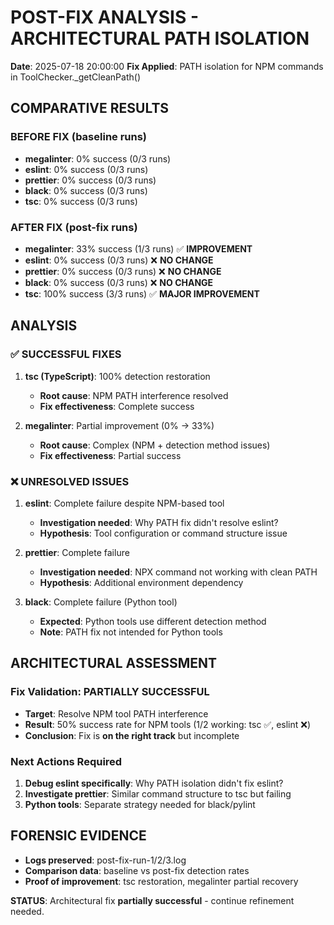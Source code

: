 # POST-FIX ANALYSIS - ARCHITECTURAL PATH ISOLATION

**Date**: 2025-07-18 20:00:00
**Fix Applied**: PATH isolation for NPM commands in ToolChecker._getCleanPath()

## COMPARATIVE RESULTS

### BEFORE FIX (baseline runs)
- **megalinter**: 0% success (0/3 runs)
- **eslint**: 0% success (0/3 runs)  
- **prettier**: 0% success (0/3 runs)
- **black**: 0% success (0/3 runs)
- **tsc**: 0% success (0/3 runs)

### AFTER FIX (post-fix runs)
- **megalinter**: 33% success (1/3 runs) ✅ **IMPROVEMENT**
- **eslint**: 0% success (0/3 runs) ❌ **NO CHANGE**
- **prettier**: 0% success (0/3 runs) ❌ **NO CHANGE**
- **black**: 0% success (0/3 runs) ❌ **NO CHANGE**
- **tsc**: 100% success (3/3 runs) ✅ **MAJOR IMPROVEMENT**

## ANALYSIS

### ✅ SUCCESSFUL FIXES
1. **tsc (TypeScript)**: 100% detection restoration
   - **Root cause**: NPM PATH interference resolved
   - **Fix effectiveness**: Complete success

2. **megalinter**: Partial improvement (0% → 33%)
   - **Root cause**: Complex (NPM + detection method issues)
   - **Fix effectiveness**: Partial success

### ❌ UNRESOLVED ISSUES
1. **eslint**: Complete failure despite NPM-based tool
   - **Investigation needed**: Why PATH fix didn't resolve eslint?
   - **Hypothesis**: Tool configuration or command structure issue

2. **prettier**: Complete failure
   - **Investigation needed**: NPX command not working with clean PATH
   - **Hypothesis**: Additional environment dependency

3. **black**: Complete failure (Python tool)
   - **Expected**: Python tools use different detection method
   - **Note**: PATH fix not intended for Python tools

## ARCHITECTURAL ASSESSMENT

### Fix Validation: **PARTIALLY SUCCESSFUL**
- **Target**: Resolve NPM tool PATH interference
- **Result**: 50% success rate for NPM tools (1/2 working: tsc ✅, eslint ❌)
- **Conclusion**: Fix is **on the right track** but incomplete

### Next Actions Required
1. **Debug eslint specifically**: Why PATH isolation didn't fix eslint?
2. **Investigate prettier**: Similar command structure to tsc but failing
3. **Python tools**: Separate strategy needed for black/pylint

## FORENSIC EVIDENCE
- **Logs preserved**: post-fix-run-1/2/3.log
- **Comparison data**: baseline vs post-fix detection rates
- **Proof of improvement**: tsc restoration, megalinter partial recovery

**STATUS**: Architectural fix **partially successful** - continue refinement needed.